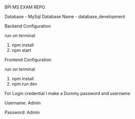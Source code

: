 BPI MS EXAM REPO

Database - MySql
Database Name - database_development

Backend Configuration

run on terminal
1. npm install
2. npm start

Frontend Configuration

run on terminal
1. npm install
2. npm run dev


For Login credential I make a Dummy password and username

Username: Admin

Password: Admin
